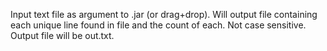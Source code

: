 Input text file as argument to .jar (or drag+drop). Will output file containing each unique line found in file and the count of each. Not case sensitive. Output file will be out.txt.